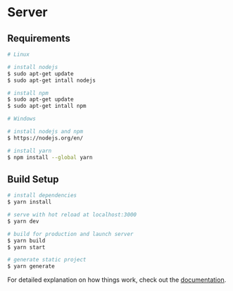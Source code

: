 # Server

## Requirements

```bash
# Linux

# install nodejs
$ sudo apt-get update
$ sudo apt-get intall nodejs

# install npm
$ sudo apt-get update
$ sudo apt-get intall npm

# Windows 

# install nodejs and npm
$ https://nodejs.org/en/

# install yarn
$ npm install --global yarn
```

## Build Setup

```bash
# install dependencies
$ yarn install

# serve with hot reload at localhost:3000
$ yarn dev

# build for production and launch server
$ yarn build
$ yarn start

# generate static project
$ yarn generate
```

For detailed explanation on how things work, check out the [documentation](https://nuxtjs.org).

